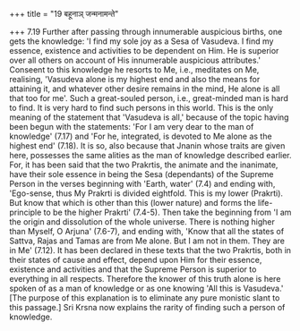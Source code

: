+++
title = "19 बहूनाञ् जन्मनामन्ते"

+++
7.19 Further after passing through innumerable auspicious births, one gets the knowledge: 'I find my sole joy as a Sesa of Vasudeva. I find my essence, existence and activities to be dependent on Him. He is superior over all others on account of His innumerable auspicious attributes.'
Conseent to this knowledge he resorts to Me, i.e., meditates on Me,
realising, 'Vasudeva alone is my highest end and also the means for attaining it, and whatever other desire remains in the mind, He alone is all that too for me'. Such a great-souled person, i.e., great-minded man is hard to find. It is very hard to find such persons in this world.
This is the only meaning of the statement that 'Vasudeva is all,'
because of the topic having been begun with the statements: 'For I am very dear to the man of knowledge' (7.17) and 'For he, integrated, is devoted to Me alone as the highest end' (7.18). It is so, also because that Jnanin whose traits are given here, possesses the same alities as the man of knowledge described earlier. For, it has been said that the two Prakrtis, the animate and the inanimate, have their sole essence in being the Sesa (dependants) of the Supreme Person in the verses beginning with 'Earth, water' (7.4) and ending with, 'Ego-sense, thus My Prakrti is divided eightfold. This is my lower (Prakrti). But know that which is other than this (lower nature) and forms the life-principle to be the higher Prakrti' (7.4-5). Then take the beginning from 'I am the origin and dissolution of the whole universe. There is nothing higher than Myself, O Arjuna' (7.6-7), and ending with, 'Know that all the states of Sattva, Rajas and Tamas are from Me alone. But I am not in them. They are in Me' (7.12). It has been declared in these texts that
the two Prakrtis, both in their states of cause and effect, depend upon
Him for their essence, existence and activities and that the Supreme
Person is superior to everything in all respects. Therefore the knower
of this truth alone is here spoken of as a man of knowledge or as one
knowing 'All this is Vasudeva.' \[The purpose of this explanation is to
eliminate any pure monistic slant to this passage.\] Sri Krsna now
explains the rarity of finding such a person of knowledge.

